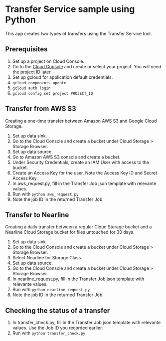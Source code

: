 # Transfer Service sample using Python

This app creates two types of transfers using the Transfer Service tool.

## Prerequisites

1. Set up a project on Cloud Console.
  1. Go to the [Cloud Console](https://cloud.google.com/console) and create or select your project.
     You will need the project ID later.
1. Set up gcloud for application default credentials.
  1. `gcloud components update`
  1. `gcloud auth login`
  1. `gcloud config set project PROJECT_ID`

## Transfer from AWS S3

Creating a one-time transfer between Amazon AWS S3 and Google Cloud Storage.
1. Set up data sink.
  1. Go to the Cloud Console and create a bucket under Cloud Storage > Storage Browser.
1. Set up data source.
  1. Go to Amazon AWS S3 console and create a bucket.
  1. Under Security Credentials, create an IAM User with access to the bucket.
  1. Create an Access Key for the user. Note the Access Key ID and Secret Access Key.
1. In aws_request.py, fill in the Transfer Job json template with relevante values.
1. Run with `python aws_request.py`
  1. Note the job ID in the returned Transfer Job.

## Transfer to Nearline

Creating a daily transfer between a regular Cloud Storage bucket and a Nearline
Cloud Storage bucket for files untouched for 30 days.
1. Set up data sink.
  1. Go to the Cloud Console and create a bucket under Cloud Storage > Storage Browser.
  1. Select Nearline for Storage Class.
1. Set up data source.
  1. Go to the Cloud Console and create a bucket under Cloud Storage > Storage Browser.
1. In nearline_request.py, fill in the Transfer Job json template with relevante values.
1. Run with `python nearline_request.py`
  1. Note the job ID in the returned Transfer Job.

## Checking the status of a transfer

1. In transfer_check.py, fill in the Transfer Job json template with relevante values.
   Use the Job ID you recorded earlier.
1. Run with `python transfer_check.py`
